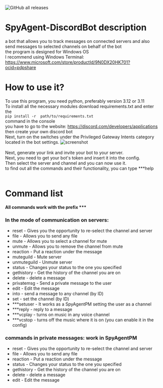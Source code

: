 ![GitHub all releases](https://img.shields.io/github/downloads/progame1201/SpyAgent-DiscordBot/total)

# SpyAgent-DiscordBot description
a bot that allows you to track messages on connected servers and also send messages to selected channels on behalf of the bot<br>
the program is designed for Windows OS<br>
I recommend using Windows Terminal: https://www.microsoft.com/store/productId/9N0DX20HK701?ocid=pdpshare
# How to use it?
To use this program, you need python, preferably version 3.12 or 3.11<br>
To install all the necessary modules download requirements.txt and enter the <br>`pip install -r  path/to/requirements.txt`<br>command in the console<br>
you have to go to the website: https://discord.com/developers/applications then create your own discord bot <br>
Next, turn on the switches under the Privileged Gateway Intents category located in the bot settings.
![screenshot](https://i.ibb.co/N2tdQBj/13213113.png)<br><br>
Next, generate your link and invite your bot to your server.<br>
Next, you need to get your bot's token and insert it into the config.<br>
Then select the server and channel and you can now use it.<br>
to find out all the commands and their functionality, you can type ***help<br>
<br>

# Command list
__All commands work with the prefix ***<br>__

### **In the mode of communication on servers:** <br>
+ reset - Gives you the opportunity to re-select the channel and server <br>
+ file - Allows you to send any file <br>
+ mute - Allows you to select a channel for mute<br>
+ unmute - Allows you to remove the channel from mute <br>
+ reaction - Put a reaction under the message<br>
+ muteguild - Mute server<br>
+ unmuteguild - Unmute server<br>
+ status - Changes your status to the one you specified<br>
+ gethistory - Get the history of the channel you are on<br>
+ delete - delete a message<br>
+ privatemsg - Send a private message to the user<br>
+ edit - Edit the message<br>
+ into - send a message to any channel (by ID)<br>
+ set - set the channel (by ID)
+ ***setuser - It works as a SpyAgentPM setting the user as a channel<br>
+ ***reply - reply to a message<br>
+ ***vcplay - turns on music in any voice channel<br>
+ ***vcstop - turns off the music where it is on (you can enable it in the config)

### **commands in private messages:** work in SpyAgentPM<br>

+ reset - Gives you the opportunity to re-select the channel and server <br>
+ file - Allows you to send any file <br>
+ reaction - Put a reaction under the message<br>
+ status - Changes your status to the one you specified<br>
+ gethistory - Get the history of the channel you are on<br>
+ delete - delete a message<br>
+ edit - Edit the message
